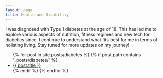 ```yaml
---
layout: page
title: Health and Disability
---
```


<p>
    I was diagnosed with Type 1 diabetes at the age of 18. This has led me to explore various aspects of nutrition, fitness regimes and new tech for diabetics since. I continue to understand what fits best for me in terms of holisting living. Stay tuned for more updates on my journey!
</p>

<ul>
  {% for post in site.posts/diabetes %}
    {% if post.path contains '_posts/diabetes/' %}
      <li>
        <a href="{{ post.url}}">{{ post.title }}</a>
      </li>
    {% endif %}
  {% endfor %}
</ul>